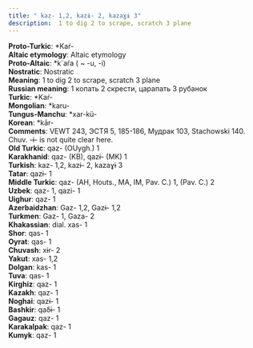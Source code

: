 ```yaml
---
title: " kaz- 1,2, kazɨ- 2, kazaɣɨ 3"
description:  1 to dig 2 to scrape, scratch 3 plane
---
```


<strong>Proto-Turkic</strong>:  *Kaŕ-<br>
<strong>Altaic etymology</strong>:  Altaic etymology<br>
<strong> Proto-Altaic</strong>:  *k`aŕa ( ~ -u, -i)<br>
<strong>Nostratic</strong>:  Nostratic<br>
<strong>Meaning</strong>:  1 to dig 2 to scrape, scratch 3 plane<br>
<strong>Russian meaning</strong>:  1 копать 2 скрести, царапать 3 рубанок<br>
<strong>Turkic</strong>:  *Kaŕ-<br>
<strong>Mongolian</strong>:  *karu-<br>
<strong>Tungus-Manchu</strong>:  *xar-kü-<br>
<strong>Korean</strong>:  *kār-<br>
<strong>Comments</strong>:  VEWT 243, ЭСТЯ 5, 185-186, Мудрак 103, Stachowski 140. Chuv. -ɨ- is not quite clear here.<br>
<strong>Old Turkic</strong>:  qaz- (OUygh.) 1<br>
<strong>Karakhanid</strong>:  qaz- (KB), qazɨ- (MK) 1<br>
<strong>Turkish</strong>:  kaz- 1,2, kazɨ- 2, kazaɣɨ 3<br>
<strong>Tatar</strong>:  qazɨ- 1<br>
<strong>Middle Turkic</strong>:  qaz- (AH, Houts., MA, IM, Pav. C.) 1, (Pav. C.) 2<br>
<strong>Uzbek</strong>:  qaz- 1, qazi- 1<br>
<strong>Uighur</strong>:  qaz- 1<br>
<strong>Azerbaidzhan</strong>:  Gaz- 1,2, Gazɨ- 1,2<br>
<strong>Turkmen</strong>:  Gaz- 1, Gaza- 2<br>
<strong>Khakassian</strong>:  dial. xas- 1<br>
<strong>Shor</strong>:  qas- 1<br>
<strong>Oyrat</strong>:  qas- 1<br>
<strong>Chuvash</strong>:  xɨr- 2<br>
<strong>Yakut</strong>:  xas- 1,2<br>
<strong>Dolgan</strong>:  kas- 1<br>
<strong>Tuva</strong>:  qas- 1<br>
<strong>Kirghiz</strong>:  qaz- 1<br>
<strong>Kazakh</strong>:  qaz- 1<br>
<strong>Noghai</strong>:  qazɨ- 1<br>
<strong>Bashkir</strong>:  qaδɨ- 1<br>
<strong>Gagauz</strong>:  qaz- 1<br>
<strong>Karakalpak</strong>:  qaz- 1<br>
<strong>Kumyk</strong>:  qaz- 1<br>


